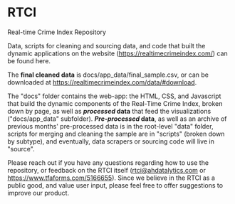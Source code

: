 # RTCI
Real-time Crime Index Repository

Data, scripts for cleaning and sourcing data, and code that built the dynamic applications on the website (https://realtimecrimeindex.com/) can be found here. 

The **final cleaned data** is docs/app_data/final_sample.csv, or can be downloaded at https://realtimecrimeindex.com/data/#download.

The "docs" folder contains the web-app: the HTML, CSS, and Javascript that build the dynamic components of the Real-Time Crime Index, broken down by page, as well as **_processed_ data** that feed the visualizations ("docs/app_data" subfolder). **_Pre-processed_ data**, as well as an archive of previous months' pre-processed data is in the root-level "data" folder, scripts for merging and cleaning the sample are in "scripts" (broken down by subtype), and eventually, data scrapers or sourcing code will live in "source". 

Please reach out if you have any questions regarding how to use the repository, or feedback on the RTCI itself (rtci@ahdatalytics.com or https://www.tfaforms.com/5166655). Since we believe in the RTCI as a public good, and value user input, please feel free to offer suggestions to improve our product.
